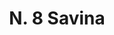 ---
title: "N. 8 Savina"
permalink: "/edition/plant008/"
plant-name: "N. 8"
plant-number: "008"
plant-xml: "/assets/xml/plant008.xml"
plant-img1: "/assets/img/plant008_verso.jpg"
plant-img2: "/assets/img/plant008.jpg"
plant-title: "N. 8 Savina"
plant-wfo-link: "http://www.worldfloraonline.org/taxon/wfo-0000354994"
plant-kew-link: ""
plant-taxon-content: "I. Juniperus Sabina L. II, Juniperus phoenicea L."
layout: single-xml
---